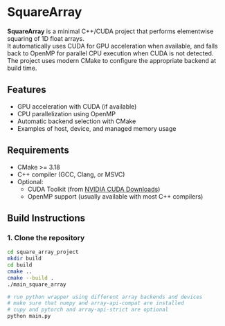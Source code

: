 # SquareArray

**SquareArray** is a minimal C++/CUDA project that performs elementwise squaring of 1D float arrays.  
It automatically uses CUDA for GPU acceleration when available, and falls back to OpenMP for parallel CPU execution when CUDA is not detected.  
The project uses modern CMake to configure the appropriate backend at build time.

## Features

- GPU acceleration with CUDA (if available)
- CPU parallelization using OpenMP
- Automatic backend selection with CMake
- Examples of host, device, and managed memory usage

## Requirements

- CMake >= 3.18
- C++ compiler (GCC, Clang, or MSVC)
- Optional:
  - CUDA Toolkit (from [NVIDIA CUDA Downloads](https://developer.nvidia.com/cuda-downloads))
  - OpenMP support (usually available with most C++ compilers)

## Build Instructions

### 1. Clone the repository

```bash
cd square_array_project
mkdir build
cd build
cmake ..
cmake --build .
./main_square_array
```

```bash
# run python wrapper using different array backends and devices
# make sure that numpy and array-api-compat are installed
# cupy and pytorch and array-api-strict are optional
python main.py
```

